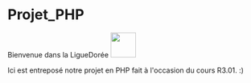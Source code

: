 # Projet_PHP
Bienvenue dans la LigueDorée  <img src="https://media.tenor.com/6WP5bQ455YwAAAAM/passe-quadribol-quidditch.gif" height=50 >

Ici est entreposé notre projet en PHP fait à l'occasion du cours R3.01. :)
